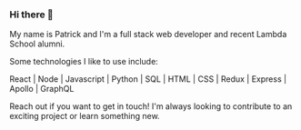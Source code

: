 ### Hi there 👋 

My name is Patrick and I'm a full stack web developer and recent Lambda School alumni.

Some technologies I like to use include:

React | Node | Javascript | Python | SQL | HTML | CSS | Redux | Express | Apollo | GraphQL 

Reach out if you want to get in touch! I'm always looking to contribute to an exciting project or learn something new. 




<!--
**patrick-replogle/patrick-replogle** is a ✨ _special_ ✨ repository because its `README.md` (this file) appears on your GitHub profile.

Here are some ideas to get you started:

- 🔭 I’m currently working on ...
- 🌱 I’m currently learning ...
- 👯 I’m looking to collaborate on ...
- 🤔 I’m looking for help with ...
- 💬 Ask me about ...
- 📫 How to reach me: ...
- 😄 Pronouns: ...
- ⚡ Fun fact: ...
-->
